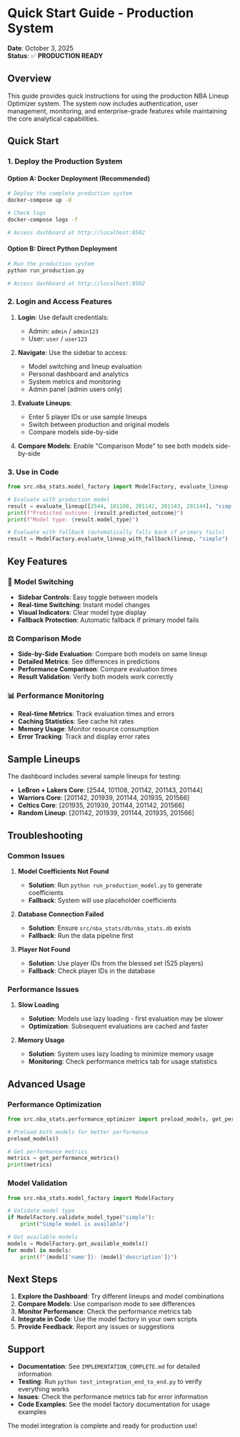 # Quick Start Guide - Production System

**Date**: October 3, 2025  
**Status**: ✅ **PRODUCTION READY**

## Overview

This guide provides quick instructions for using the production NBA Lineup Optimizer system. The system now includes authentication, user management, monitoring, and enterprise-grade features while maintaining the core analytical capabilities.

## Quick Start

### 1. Deploy the Production System

#### Option A: Docker Deployment (Recommended)

```bash
# Deploy the complete production system
docker-compose up -d

# Check logs
docker-compose logs -f

# Access dashboard at http://localhost:8502
```

#### Option B: Direct Python Deployment

```bash
# Run the production system
python run_production.py

# Access dashboard at http://localhost:8502
```

### 2. Login and Access Features

1. **Login**: Use default credentials:
   - Admin: `admin` / `admin123`
   - User: `user` / `user123`

2. **Navigate**: Use the sidebar to access:
   - Model switching and lineup evaluation
   - Personal dashboard and analytics
   - System metrics and monitoring
   - Admin panel (admin users only)

3. **Evaluate Lineups**: 
   - Enter 5 player IDs or use sample lineups
   - Switch between production and original models
   - Compare models side-by-side

4. **Compare Models**: Enable "Comparison Mode" to see both models side-by-side

### 3. Use in Code

```python
from src.nba_stats.model_factory import ModelFactory, evaluate_lineup

# Evaluate with production model
result = evaluate_lineup([2544, 101108, 201142, 201143, 201144], "simple")
print(f"Predicted outcome: {result.predicted_outcome}")
print(f"Model type: {result.model_type}")

# Evaluate with fallback (automatically falls back if primary fails)
result = ModelFactory.evaluate_lineup_with_fallback(lineup, "simple")
```

## Key Features

### 🎯 **Model Switching**
- **Sidebar Controls**: Easy toggle between models
- **Real-time Switching**: Instant model changes
- **Visual Indicators**: Clear model type display
- **Fallback Protection**: Automatic fallback if primary model fails

### ⚖️ **Comparison Mode**
- **Side-by-Side Evaluation**: Compare both models on same lineup
- **Detailed Metrics**: See differences in predictions
- **Performance Comparison**: Compare evaluation times
- **Result Validation**: Verify both models work correctly

### 📊 **Performance Monitoring**
- **Real-time Metrics**: Track evaluation times and errors
- **Caching Statistics**: See cache hit rates
- **Memory Usage**: Monitor resource consumption
- **Error Tracking**: Track and display error rates

## Sample Lineups

The dashboard includes several sample lineups for testing:

- **LeBron + Lakers Core**: [2544, 101108, 201142, 201143, 201144]
- **Warriors Core**: [201142, 201939, 201144, 201935, 201566]
- **Celtics Core**: [201935, 201939, 201144, 201142, 201566]
- **Random Lineup**: [201142, 201939, 201144, 201935, 201566]

## Troubleshooting

### Common Issues

1. **Model Coefficients Not Found**
   - **Solution**: Run `python run_production_model.py` to generate coefficients
   - **Fallback**: System will use placeholder coefficients

2. **Database Connection Failed**
   - **Solution**: Ensure `src/nba_stats/db/nba_stats.db` exists
   - **Fallback**: Run the data pipeline first

3. **Player Not Found**
   - **Solution**: Use player IDs from the blessed set (525 players)
   - **Fallback**: Check player IDs in the database

### Performance Issues

1. **Slow Loading**
   - **Solution**: Models use lazy loading - first evaluation may be slower
   - **Optimization**: Subsequent evaluations are cached and faster

2. **Memory Usage**
   - **Solution**: System uses lazy loading to minimize memory usage
   - **Monitoring**: Check performance metrics tab for usage statistics

## Advanced Usage

### Performance Optimization

```python
from src.nba_stats.performance_optimizer import preload_models, get_performance_metrics

# Preload both models for better performance
preload_models()

# Get performance metrics
metrics = get_performance_metrics()
print(metrics)
```

### Model Validation

```python
from src.nba_stats.model_factory import ModelFactory

# Validate model type
if ModelFactory.validate_model_type("simple"):
    print("Simple model is available")

# Get available models
models = ModelFactory.get_available_models()
for model in models:
    print(f"{model['name']}: {model['description']}")
```

## Next Steps

1. **Explore the Dashboard**: Try different lineups and model combinations
2. **Compare Models**: Use comparison mode to see differences
3. **Monitor Performance**: Check the performance metrics tab
4. **Integrate in Code**: Use the model factory in your own scripts
5. **Provide Feedback**: Report any issues or suggestions

## Support

- **Documentation**: See `IMPLEMENTATION_COMPLETE.md` for detailed information
- **Testing**: Run `python test_integration_end_to_end.py` to verify everything works
- **Issues**: Check the performance metrics tab for error information
- **Code Examples**: See the model factory documentation for usage examples

The model integration is complete and ready for production use!
